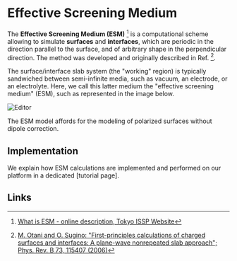# Effective Screening Medium

The **Effective Screening Medium (ESM)** [^1] is a computational scheme allowing to simulate **surfaces** and **interfaces**, which are periodic in the direction parallel to the surface, and of arbitrary shape in the perpendicular direction. The method was developed and originally described in Ref. [^2].

The  surface/interface slab system (the "working" region) is typically sandwiched between semi-infinite media, such as vacuum, an electrode, or an electrolyte. Here, we call this latter medium the "effective screening medium" (ESM), such as represented in the image below.

![Editor](../../images/models/esm.png "Editor")

The ESM model affords for the modeling of polarized surfaces without dipole correction.

## Implementation

We explain how ESM calculations are implemented and performed on our platform in a dedicated [tutorial page].

## Links

[^1]: [What is ESM - online description, Tokyo ISSP Website](https://sugino.issp.u-tokyo.ac.jp/esm/)
[^2]: [M. Otani and O. Sugino: "First-principles calculations of charged surfaces and interfaces: A plane-wave nonrepeated slab approach"; Phys. Rev. B 73, 115407 (2006)](https://journals.aps.org/prb/abstract/10.1103/PhysRevB.73.115407)
